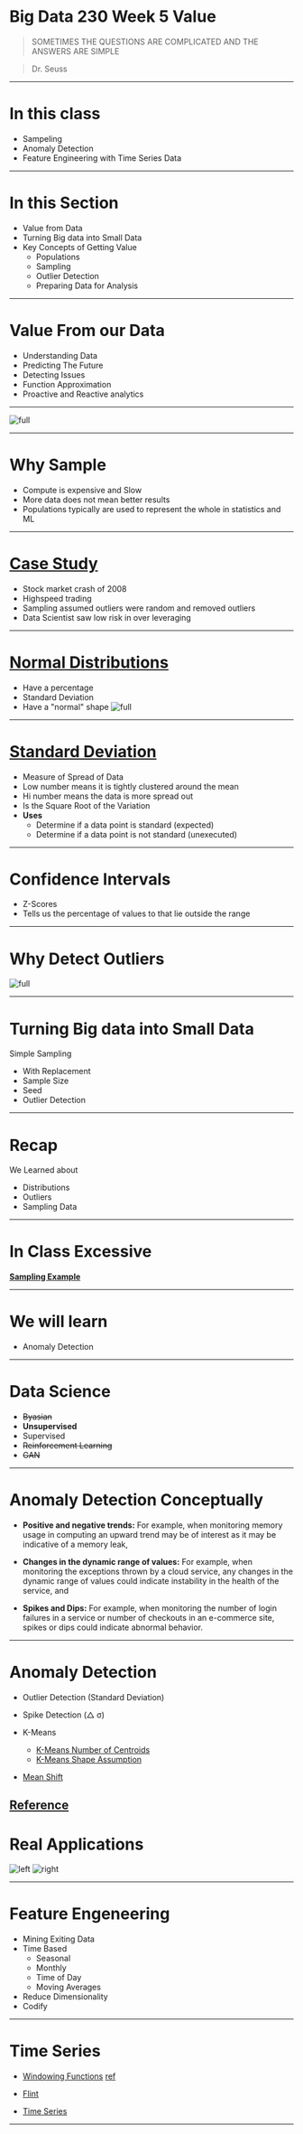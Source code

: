 
# Big Data 230 Week 5 Value 


> SOMETIMES THE QUESTIONS ARE COMPLICATED AND THE ANSWERS ARE SIMPLE

> Dr. Seuss


---
# In this class
* Sampeling
* Anomaly Detection
* Feature Engineering with Time Series Data

---

# In this Section
* Value from Data
* Turning Big data into Small Data
* Key Concepts of Getting Value
  * Populations
  * Sampling
  * Outlier Detection 
  * Preparing Data for Analysis
---

# Value From our Data
* Understanding Data
* Predicting The Future
* Detecting Issues
* Function Approximation
* Proactive and Reactive analytics

---

![full](https://microshak.github.io/MicroNotes/Images/BigData/population_sample.png)


---
# Why Sample
* Compute is expensive and Slow
* More data does not mean better results
* Populations typically are used to represent the whole in statistics and ML

---
# [Case Study](https://www.amazon.com/Quants-Whizzes-Conquered-Street-Destroyed/dp/0307453383)
* Stock market crash of 2008
* Highspeed trading
* Sampling assumed outliers were random and removed outliers
* Data Scientist saw low risk in over leveraging 

---

# [Normal Distributions](https://www.mathsisfun.com/data/standard-normal-distribution.html)
* Have a percentage
* Standard Deviation
* Have a "normal" shape
![full](https://microshak.github.io/MicroNotes/Images/BigData/normal-distrubution-large.svg) 

---

# [Standard Deviation](https://www.mathsisfun.com/data/standard-deviation.html)
* Measure of Spread of Data
* Low number means it is tightly clustered around the mean
* Hi number means the data is more spread out
* Is the Square Root of the Variation
* **Uses**
  * Determine if a data point is standard (expected)
  * Determine if a data point is not standard (unexecuted)

---

# Confidence Intervals
* Z-Scores
* Tells us the percentage of values to that lie outside the range
---

# Why Detect Outliers

![full](https://microshak.github.io/MicroNotes/Images/BigData/impact-of-outliers.png) 

---
# Turning Big data into Small Data

Simple Sampling
* With Replacement
* Sample Size
* Seed
* Outlier Detection

---
# Recap
We Learned about 
* Distributions
* Outliers
* Sampling Data

---

# In Class Excessive
**[Sampling Example](https://github.com/Microshak/Databricks/blob/master/Value/Sampling.dbc)**

---


# We will learn
- Anomaly Detection

---
# Data Science
* ~~Byasian~~
* **Unsupervised**
* Supervised
* ~~Reinforcement Learning~~
* ~~GAN~~
  
---



# Anomaly Detection Conceptually

* **Positive and negative trends:** For example, when monitoring memory usage in computing an upward trend may be of interest as it may be indicative of a memory leak,

* **Changes in the dynamic range of values:** For example, when monitoring the exceptions thrown by a cloud service, any changes in the dynamic range of values could indicate instability in the health of the service, and

* **Spikes and Dips:** For example, when monitoring the number of login failures in a service or number of checkouts in an e-commerce site, spikes or dips could indicate abnormal behavior.
---

# Anomaly Detection
* Outlier Detection (Standard Deviation)
* Spike Detection (&#9651; σ)‍
* K-Means
    * [K-Means Number of Centroids](https://github.com/Microshak/Databricks/tree/master/Value)
    * [K-Means Shape Assumption](https://github.com/Microshak/Databricks/tree/master/Value)

* [Mean Shift](https://notebooks.azure.com/microshak2/projects/Veracity/html/Anomaly%20Detection/MeanShift.ipynb)

[Reference](https://github.com/yzhao062/anomaly-detection-resources#43-graph--network-outlier-detection)
---
# Real Applications

![left](https://microshak.github.io/MicroNotes/Images/BigData/normal-distrubution-large.svg)
![right](https://microshak.github.io/MicroNotes/Images/BigData/RealtimeMonitoring.jpg)

---
# Feature Engeneering
* Mining Exiting Data
* Time Based
    * Seasonal
    * Monthly
    * Time of Day
    * Moving Averages
* Reduce Dimensionality
* Codify

---
# Time Series
* [Windowing Functions](https://github.com/Microshak/Databricks/tree/master/Value) [ref](https://jaceklaskowski.gitbooks.io/mastering-spark-sql/spark-sql-functions-windows.html#cume_dist) 

* [Flint](https://databricks-prod-cloudfront.cloud.databricks.com/public/4027ec902e239c93eaaa8714f173bcfc/1281142885375883/1566406256250190/7729323681064935/latest.html?_ga=2.83809808.761276419.1557433735-322737440.1557433735)


* [Time Series](https://github.com/Microshak/Databricks/tree/master/Value)


---
